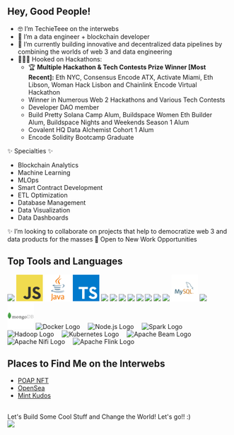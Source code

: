 <h2> Hey, Good People!</h2>

- 🤓 I’m TechieTeee on the interwebs
- 👀 I’m a data engineer + blockchain developer
- 🌱 I’m currently building innovative and decentralized data pipelines by combining the worlds of web 3 and data engineering
- 👩🏾‍💻 Hooked on Hackathons:
  - 🏆 **Multiple Hackathon & Tech Contests Prize Winner [Most Recent]:** Eth NYC, Consensus Encode ATX, Activate Miami, Eth Libson, Woman Hack Lisbon and Chainlink Encode Virtual Hackathon
  + Winner in Numerous Web 2 Hackathons and Various Tech Contests
  + Developer DAO member
  + Build Pretty Solana Camp Alum, Buildspace Women Eth Builder Alum, Buildspace Nights and Weekends Season 1 Alum
  + Covalent HQ Data Alchemist Cohort 1 Alum
  +  Encode Solidity Bootcamp Graduate
  
 ✨ Specialties ✨
  - Blockchain Analytics
  - Machine Learning
  - MLOps
  - Smart Contract Development
  - ETL Optimization
  - Database Management
  - Data Visualization
  - Data Dashboards
  
✨ I’m looking to collaborate on projects that help to democratize web 3 and data products for the masses
💼 Open to New Work Opportunities

<!---
TechieTeee/TechieTeee is a ✨ special ✨ repository because its `README.md` (this file) appears on your GitHub profile
You can click the Preview link to take a look at your changes
--->

## Top Tools and Languages
<code><img height="60" src="https://www.redbytes.in/wp-content/uploads/2018/05/rust-logo-png-transparent.png"></code>
<code><img height="60" src="https://raw.githubusercontent.com/github/explore/80688e429a7d4ef2fca1e82350fe8e3517d3494d/topics/javascript/javascript.png"></code>
<code><img height="60" src="https://raw.githubusercontent.com/github/explore/80688e429a7d4ef2fca1e82350fe8e3517d3494d/topics/java/java.png"></code>
<code><img height="60" src="https://raw.githubusercontent.com/github/explore/80688e429a7d4ef2fca1e82350fe8e3517d3494d/topics/typescript/typescript.png"></code>
<code><img height="60" src="https://vectorified.com/images/sql-icon-23.png"></code>
<code><img height="60" src="https://logos-download.com/wp-content/uploads/2016/10/Python_logo_icon.png"></code>
<code><img height="60" src="https://www.pnglib.com/wp-content/uploads/2020/08/ethereum-purple-blue-icon_5f457c867236d-680x680.png"></code>
<code><img height="60" src="https://www.pngall.com/wp-content/uploads/2017/05/Copyright-Symbol-R-Free-Download-PNG.png"></code>
<code><img height="60" src="https://cryptologos.cc/logos/solana-sol-logo.png"></code>
<code><img height="60" src="https://blog.bardalen.no/wp-content/uploads/2021/06/Azure-Logo-700x394-1.png"></code>
<code><img height="60" src="https://www.gend.co/hs-fs/hubfs/gcp-logo-cloud.png?width=730&name=gcp-logo-cloud.png"></code>
<code><img height="60" src="https://futurumresearch.com/wp-content/uploads/2020/01/aws-logo.png"></code>
<code><img height="60" src="https://raw.githubusercontent.com/github/explore/80688e429a7d4ef2fca1e82350fe8e3517d3494d/topics/mysql/mysql.png"></code>
<code><img height="60" src="https://logonoid.com/images/postgresql-logo.png"></code>
<code><img height="60" src="https://raw.githubusercontent.com/github/explore/80688e429a7d4ef2fca1e82350fe8e3517d3494d/topics/mongodb/mongodb.png"></code>
<img src="https://cdn.worldvectorlogo.com/logos/docker.svg" title="Docker" alt="Docker Logo" width="80"/>&emsp;
<img src="https://cdn.worldvectorlogo.com/logos/nodejs-1.svg" title="Node.js" alt="Node.js Logo" width="100"/>&emsp;
<img src="http://www.radacad.com/wp-content/uploads/2016/02/spark-logo-trademark.png" title="Spark" alt="Spark Logo" width="100"/>&emsp;
<img src="https://images.g2crowd.com/uploads/product/image/social_landscape/social_landscape_689ac3b637ca780ceb5591a5a9bde905/hadoop-hdfs.png" title="Hadoop" alt="Hadoop Logo" width="100"/>&emsp;
<img src="https://logos-download.com/wp-content/uploads/2018/09/Kubernetes_Logo.png" title="Kubernetes" alt="Kubernetes Logo" width="100"/>&emsp;
<img src="https://beam.apache.org/images/logos/full-color/name-right/beam-logo-full-color-name-right-500.png" title="Apache Beam" alt="Apache Beam Logo" width="100"/>&emsp;
<img src="https://seeklogo.com/images/A/apache-nifi-logo-FD89D4A2D4-seeklogo.com.png" title="Apache Nifi" alt="Apache Nifi Logo" width="100"/>&emsp;
<img src="https://www.pinclipart.com/picdir/big/523-5236504_apache-flink-clipart.png" title="Apache Flink" alt="Apache Flink Logo" width="100"/>&emsp;

<div align="center">

</div>


 ## Places to Find Me on the Interwebs
 + [POAP NFT](https://app.poap.xyz/scan/techieteee.eth)
 + [OpenSea](https://opensea.io/account?tab=collected)
 + [Mint Kudos](https://mintkudos.xyz/profile/0x93083415e91da89c8bc92be621993bcc85e8c200?tab=Received)

<br>
Let's Build Some Cool Stuff and Change the World! Let's go!! :)
<br>



<img src="https://media.giphy.com/media/3o7WIJRve6rqNQM7hC/giphy.gif" width="300">
